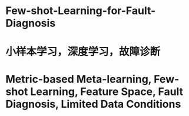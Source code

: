 # Few-shot-Learning-for-Fault-Diagnosis
# 小样本学习，深度学习，故障诊断
# Metric-based Meta-learning, Few-shot Learning, Feature Space,  Fault Diagnosis, Limited Data Conditions
